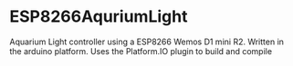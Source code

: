 # ESP8266AquriumLight
Aquarium Light controller using a ESP8266 Wemos D1 mini R2. Written in the arduino platform. Uses the Platform.IO plugin to build and compile
